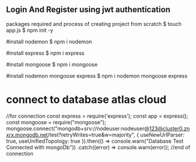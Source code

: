 ## Login And Register using jwt authentication

packages required and process of creating project from scratch
$ touch app.js
$ npm init -y

#install nodemon
$ npm i nodemon

#install express
$ npm i express

#install mongoose
$ npm i mongoose

#install nodemon mongoose express
$ npm i nodemon mongoose express

# connect to database atlas cloud 
//for connection
 const express = require('express');
 const app = express();
 const mongoose = require("mongoose");
 mongoose.connect("mongodb+srv://nodeuser:nodeuser@123@cluster0.znxrx.mongodb.net/test?retryWrites=true&w=majority", {
     useNewUrlParser: true,
     useUnifiedTopology: true
 }).then(() => console.warn("Database Test Connected with mongoDb"))
     .catch((error) => console.warn(error));
//end of connection

